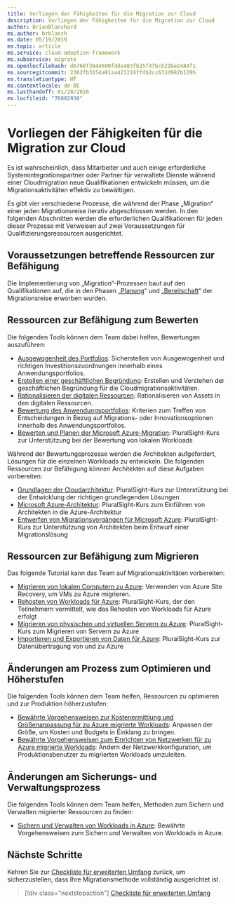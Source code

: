 ```yaml
---
title: Vorliegen der Fähigkeiten für die Migration zur Cloud
description: Vorliegen der Fähigkeiten für die Migration zur Cloud
author: BrianBlanchard
ms.author: brblanch
ms.date: 05/19/2019
ms.topic: article
ms.service: cloud-adoption-framework
ms.subservice: migrate
ms.openlocfilehash: d6768f3944699fdde483fb25f47bcb22be2484f1
ms.sourcegitcommit: 2362fb3154a91aa421224ffdb2cc632d982b129b
ms.translationtype: HT
ms.contentlocale: de-DE
ms.lasthandoff: 01/28/2020
ms.locfileid: "76802938"
---
```

# <a name="skills-readiness-for-cloud-migration"></a>Vorliegen der Fähigkeiten für die Migration zur Cloud

Es ist wahrscheinlich, dass Mitarbeiter und auch einige erforderliche Systemintegrationspartner oder Partner für verwaltete Dienste während einer Cloudmigration neue Qualifikationen entwickeln müssen, um die Migrationsaktivitäten effektiv zu bewältigen.

Es gibt vier verschiedene Prozesse, die während der Phase „Migration“ einer jeden Migrationsreise iterativ abgeschlossen werden. In den folgenden Abschnitten werden die erforderlichen Qualifikationen für jeden dieser Prozesse mit Verweisen auf zwei Voraussetzungen für Qualifizierungsressourcen ausgerichtet.

## <a name="prerequisites-skilling-resources"></a>Voraussetzungen betreffende Ressourcen zur Befähigung

Die Implementierung von „Migration“-Prozessen baut auf den Qualifikationen auf, die in den Phasen „[Planung](../../strategy/suggested-skills.md)“ und „[Bereitschaft](../../organize/suggested-skills.md)“ der Migrationsreise erworben wurden.

## <a name="assess-skilling-resources"></a>Ressourcen zur Befähigung zum Bewerten

Die folgenden Tools können dem Team dabei helfen, Bewertungen auszuführen:

- [Ausgewogenheit des Portfolios](./balance-the-portfolio.md): Sicherstellen von Ausgewogenheit und richtigen Investitionszuordnungen innerhalb eines Anwendungsportfolios.
- [Erstellen einer geschäftlichen Begründung](../../strategy/cloud-migration-business-case.md): Erstellen und Verstehen der geschäftlichen Begründung für die Cloudmigrationsaktivitäten.
- [Rationalisieren der digitalen Ressourcen](../../digital-estate/rationalize.md): Rationalisieren von Assets in den digitalen Ressourcen.
- [Bewertung des Anwendungsportfolios](https://docs.microsoft.com/learn/modules/app-and-infra-migration-and-modernization): Kriterien zum Treffen von Entscheidungen in Bezug auf Migrations- oder Innovationsoptionen innerhalb des Anwendungsportfolios.
- [Bewerten und Planen der Microsoft Azure-Migration](https://www.pluralsight.com/courses/microsoft-azure-migration-assessing-planning): PluralSight-Kurs zur Unterstützung bei der Bewertung von lokalen Workloads

Während der Bewertungsprozesse werden die Architekten aufgefordert, Lösungen für die einzelnen Workloads zu entwickeln. Die folgenden Ressourcen zur Befähigung können Architekten auf diese Aufgaben vorbereiten:

- [Grundlagen der Cloudarchitektur](https://app.pluralsight.com/library/courses/cloud-architecture-foundations): PluralSight-Kurs zur Unterstützung bei der Entwicklung der richtigen grundlegenden Lösungen
- [Microsoft Azure-Architektur](https://app.pluralsight.com/library/courses/cloud-architecture-foundations): PluralSight-Kurs zum Einführen von Architekten in die Azure-Architektur
- [Entwerfen von Migrationsvorgängen für Microsoft Azure](https://app.pluralsight.com/library/courses/cloud-architecture-foundations): PluralSight-Kurs zur Unterstützung von Architekten beim Entwurf einer Migrationslösung

## <a name="migrate-skilling-resources"></a>Ressourcen zur Befähigung zum Migrieren

Das folgende Tutorial kann das Team auf Migrationsaktivitäten vorbereiten:

- [Migrieren von lokalen Computern zu Azure](https://docs.microsoft.com/azure/site-recovery/migrate-tutorial-on-premises-azure): Verwenden von Azure Site Recovery, um VMs zu Azure migrieren.
- [Rehosten von Workloads für Azure](https://aka.ms/rehostcourse): PluralSight-Kurs, der den Teilnehmern vermittelt, wie das Rehosten von Workloads für Azure erfolgt
- [Migrieren von physischen und virtuellen Servern zu Azure](https://app.pluralsight.com/library/courses/microsoft-azure-migrating-physical-virtual-servers/table-of-contents): PluralSight-Kurs zum Migrieren von Servern zu Azure
- [Importieren und Exportieren von Daten für Azure](https://app.pluralsight.com/library/courses/microsoft-azure-import-export-data/table-of-contents): PluralSight-Kurs zur Datenübertragung von und zu Azure

## <a name="optimize-and-promote-process-changes"></a>Änderungen am Prozess zum Optimieren und Höherstufen

Die folgenden Tools können dem Team helfen, Ressourcen zu optimieren und zur Produktion höherzustufen:

- [Bewährte Vorgehensweisen zur Kostenermittlung und Größenanpassung für zu Azure migrierte Workloads](../azure-best-practices/migrate-best-practices-costs.md): Anpassen der Größe, um Kosten und Budgets in Einklang zu bringen.
- [Bewährte Vorgehensweisen zum Einrichten von Netzwerken für zu Azure migrierte Workloads](../azure-best-practices/migrate-best-practices-networking.md): Ändern der Netzwerkkonfiguration, um Produktionsbenutzer zu migrierten Workloads umzuleiten.

## <a name="secure-and-manage-process-changes"></a>Änderungen am Sicherungs- und Verwaltungsprozess

Die folgenden Tools können dem Team helfen, Methoden zum Sichern und Verwalten migrierter Ressourcen zu finden:

- [Sichern und Verwalten von Workloads in Azure](../azure-best-practices/migrate-best-practices-security-management.md): Bewährte Vorgehensweisen zum Sichern und Verwalten von Workloads in Azure.

## <a name="next-steps"></a>Nächste Schritte

Kehren Sie zur [Checkliste für erweiterten Umfang](./index.md) zurück, um sicherzustellen, dass Ihre Migrationsmethode vollständig ausgerichtet ist.

> [!div class="nextstepaction"]
> [Checkliste für erweiterten Umfang](./index.md)
